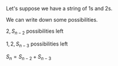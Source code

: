 Let's suppose we have a string of 1s and 2s.

We can write down some possibilities.

$2, S_{n-2}$ possibilities left

$1,2, S_{n-3}$ possibilities left

$S_n = S_{n-2} + S_{n-3}$
